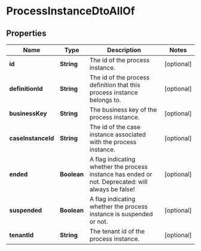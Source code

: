 

# ProcessInstanceDtoAllOf

## Properties

Name | Type | Description | Notes
------------ | ------------- | ------------- | -------------
**id** | **String** | The id of the process instance. |  [optional]
**definitionId** | **String** | The id of the process definition that this process instance belongs to. |  [optional]
**businessKey** | **String** | The business key of the process instance. |  [optional]
**caseInstanceId** | **String** | The id of the case instance associated with the process instance. |  [optional]
**ended** | **Boolean** | A flag indicating whether the process instance has ended or not. Deprecated: will always be false! |  [optional]
**suspended** | **Boolean** | A flag indicating whether the process instance is suspended or not. |  [optional]
**tenantId** | **String** | The tenant id of the process instance. |  [optional]



